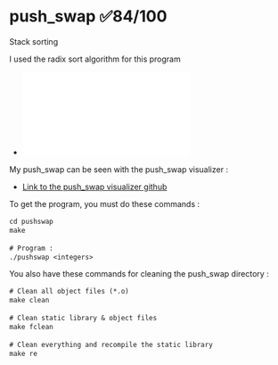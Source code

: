 # push_swap ✅84/100
Stack sorting

I used the radix sort algorithm for this program

- ![push_swap subject](fr.push_swap.subject.pdf)
 
My push_swap can be seen with the push_swap visualizer :
  - [Link to the push_swap visualizer github](https://github.com/o-reo/push_swap_visualizer)

To get the program, you must do these commands :
```shell
cd pushswap
make

# Program :
./pushswap <integers>
```

You also have these commands for cleaning the push_swap directory :
```shell
# Clean all object files (*.o)
make clean

# Clean static library & object files
make fclean

# Clean everything and recompile the static library
make re
```
